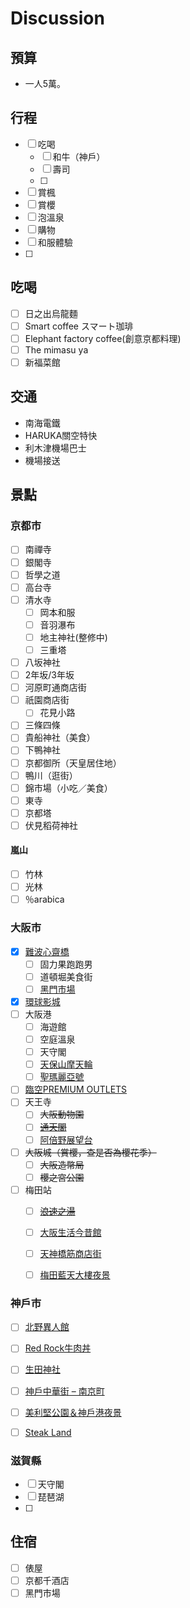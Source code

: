 # Discussion

## 預算

- 一人5萬。


## 行程

- [ ] 吃喝
  - [ ] 和牛（神戶）
  - [ ] 壽司
  - [ ] 
- [ ] 賞楓
- [ ] 賞櫻
- [ ] 泡溫泉
- [ ] 購物
- [ ] 和服體驗
- [ ] 


## 吃喝
- [ ] 日之出烏龍麵
- [ ] Smart coffee スマート珈琲
- [ ] Elephant factory coffee(創意京都料理)
- [ ] The mimasu ya
- [ ] 新福菜館

## 交通

- 南海電鐵
- HARUKA關空特快
- 利木津機場巴士
- 機場接送

## 景點

### 京都市

- [ ] 南禪寺
- [ ] 銀閣寺
- [ ] 哲學之道
- [ ] 高台寺
- [ ] 清水寺
  - [ ] 岡本和服
  - [ ] 音羽瀑布
  - [ ] 地主神社(整修中)
  - [ ] 三重塔
- [ ] 八坂神社
- [ ] 2年坂/3年坂
- [ ] 河原町通商店街
- [ ] 祇園商店街
  - [ ] 花見小路
- [ ] 三條四條
- [ ] 貴船神社（美食）
- [ ] 下鴨神社
- [ ] 京都御所（天皇居住地）
- [ ] 鴨川（逛街）
- [ ] 錦市場（小吃／美食）
- [ ] 東寺
- [ ] 京都塔
- [ ] 伏見稻荷神社

#### 嵐山

- [ ] 竹林
- [ ] 光林
- [ ] ％arabica

### 大阪市

- [x] [難波心齋橋](https://mimihan.tw/shinsai-bashi/)
  - [ ] 固力果跑跑男
  - [ ] 道頓堀美食街
  - [ ] [黑門市場](https://mimihan.tw/kuromon-market/)
- [x] [環球影城](https://mimihan.tw/universal-studios-japan/)
- [ ] 大阪港
  - [ ] 海遊館
  - [ ] 空庭溫泉
  - [ ] 天守閣
  - [ ] [天保山摩天輪](https://mimihan.tw/tempozan-wheel/)
  - [ ] [聖瑪麗亞號](https://mimihan.tw/santamaria/)
- [ ] [臨空PREMIUM OUTLETS](https://mimihan.tw/rinku-premium-outlet/)
- [ ] 天王寺
  - [ ] ~~大阪動物園~~
  - [ ] ~~[通天閣](https://mimihan.tw/osaka-tsutenkaku/)~~
  - [ ] [阿倍野展望台](https://mimihan.tw/harukas-300/)
- [ ] ~~大阪城（賞櫻，查是否為櫻花季）~~
  - [ ] ~~大阪造幣局~~
  - [ ] ~~櫻之宮公園~~
- [ ] 梅田站
  - [ ] ~~[浪速之湯](https://bobby.tw/blog/post/228286619)~~
  - [ ] [大阪生活今昔館](https://mimihan.tw/konjyakukan/)
  - [ ] [天神橋筋商店街](https://mimihan.tw/tenjin-street/)
  - [ ] [梅田藍天大樓夜景](https://mimihan.tw/kuchu-teien/)


### 神戶市

- [ ] [北野異人館](https://osaka.letsgojp.com/archives/80182/)
- [ ] [Red Rock牛肉丼](https://bobby.tw/blog/post/232063393)
- [ ] [生田神社](https://www.bring-you.info/zh-tw/ikuta-jinja)
- [ ] [神戶中華街 – 南京町](https://www.daisyyohoho.com/nankin-machi/)
- [ ] [美利堅公園＆神戶港夜景](https://www.bring-you.info/zh-tw/night-view-of-kobe-port-tower)
- [ ] [Steak Land](https://bobby.tw/blog/post/232614733)


### 滋賀縣

- [ ] 天守閣
- [ ] 琵琶湖
- [ ] 

## 住宿

- [ ] 俵屋
- [ ] 京都千酒店
- [ ] 黑門市場
